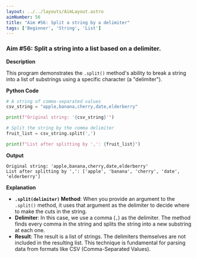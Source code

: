 ```yaml
---
layout: ../../layouts/AimLayout.astro
aimNumber: 56
title: "Aim #56: Split a string by a delimiter"
tags: ['Beginner', 'String', 'List']
---
```


### Aim #56: Split a string into a list based on a delimiter.

**Description**

This program demonstrates the `.split()` method's ability to break a string into a list of substrings using a specific character (a "delimiter").

**Python Code**

```python
# A string of comma-separated values
csv_string = "apple,banana,cherry,date,elderberry"

print(f"Original string: '{csv_string}'")

# Split the string by the comma delimiter
fruit_list = csv_string.split(',')

print(f"List after splitting by ',': {fruit_list}")
```

**Output**

```text
Original string: 'apple,banana,cherry,date,elderberry'
List after splitting by ',': ['apple', 'banana', 'cherry', 'date', 'elderberry']
```

**Explanation**

- **`.split(delimiter)` Method**: When you provide an argument to the `.split()` method, it uses that argument as the delimiter to decide where to make the cuts in the string.
- **Delimiter**: In this case, we use a comma (`,`) as the delimiter. The method finds every comma in the string and splits the string into a new substring at each one.
- **Result**: The result is a list of strings. The delimiters themselves are not included in the resulting list. This technique is fundamental for parsing data from formats like CSV (Comma-Separated Values).
